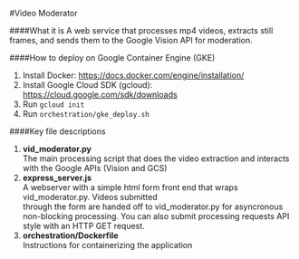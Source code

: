 #Video Moderator

####What it is
A web service that processes mp4 videos, extracts still frames, and sends them to the Google Vision API
for moderation.

####How to deploy on Google Container Engine (GKE)
1. Install Docker: https://docs.docker.com/engine/installation/
2. Install Google Cloud SDK (gcloud): https://cloud.google.com/sdk/downloads
3. Run `gcloud init`
4. Run `orchestration/gke_deploy.sh`

####Key file descriptions
1. **vid_moderator.py**  
The main processing script that does the video extraction and interacts with the Google APIs (Vision and GCS)
2. **express_server.js**   
A webserver with a simple html form front end that wraps vid_moderator.py. Videos submitted  
through the form are handed off to vid_moderator.py for asyncronous non-blocking processing. You can also
submit processing requests API style with an HTTP GET request.
3. **orchestration/Dockerfile**   
Instructions for containerizing the application